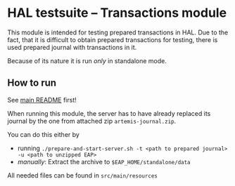 # HAL testsuite – Transactions module

This module is intended for testing prepared transactions in HAL. Due to the fact, that it is difficult to obtain prepared transactions for testing, there is used prepared journal with transactions in it.

Because of its nature it is run *only* in standalone mode.

## How to run
See [main README](../README.md) first!

When running this module, the server has to have already replaced its journal by the one from attached zip `artemis-journal.zip`.

You can do this either by

* running `./prepare-and-start-server.sh -t <path to prepared journal> -u <path to unzipped EAP>`
* *manually*: Extract the archive to `$EAP_HOME/standalone/data`

All needed files can be found in `src/main/resources`